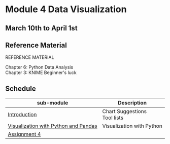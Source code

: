 # Module 4 Data Visualization 

## March 10th to April 1st 

## Reference Material

REFERENCE MATERIAL  

Chapter 6: Python Data Analysis  
Chapter 3: KNIME Beginner's luck

## Schedule


| sub-module|Description|
|---|---|
|[Introduction](https://bnorthan.github.io/inf-428-data-analytics-online/Module4/Introduction) | Chart Suggestions <br> Tool lists|
|[Visualization with Python and Pandas](https://bnorthan.github.io/inf-428-data-analytics-online/Module4/PythonPands) | Visualization with Python |
[Assignment 4](https://bnorthan.github.io/inf-428-data-analytics-online/Module4/Assignment) |  |